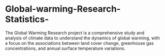 # Global-warming-Research-Statistics-
The Global Warming Research project is a comprehensive study and analysis of climate data to understand the dynamics of global warming, with a focus on the associations between land cover change, greenhouse gas concentrations, and annual surface temperature variations.
